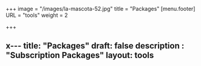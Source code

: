 +++
image = "/images/la-mascota-52.jpg"
title = "Packages"
[menu.footer]
URL = "tools"
weight = 2

+++
## x--- title: "Packages" draft: false description : "Subscription Packages" layout: tools